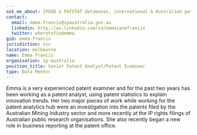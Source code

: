 ```yaml
---
ask_me_about: IPGOD & PATSTAT databases, international & Australian patent systems
contact:
  email: emma.francis@ipaustralia.gov.au
  linkedin: http://au.linkedin.com/in/emmajanefrancis
  twitter: wheretofindemma
gid: emma-francis
jurisdiction: vic
location: melbourne
name: Emma Francis
organisation: ip-australia
position_title: Senior Patent Analyst/Patent Examiner
type: Data Mentor
---
```


Emma is a very experienced patent examiner and for the past two years has been working as a patent analyst, using patent statistics to explain innovation trends. Her two major pieces of work while working for the patent analytics hub were an investigation into the patents filed by the Australian Mining Industry sector and more recently at the IP rights filings of Australian public research organisations. She also recently began a new role in business reporting at the patent office.